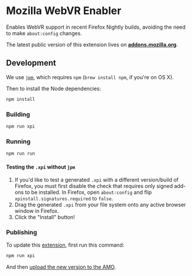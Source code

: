 # Mozilla WebVR Enabler

Enables WebVR support in recent Firefox Nightly builds, avoiding the need to make `about:config` changes.

The latest public version of this extension lives on __[addons.mozilla.org](https://addons.mozilla.org/en-US/firefox/addon/mozilla-webvr-enabler/)__.


## Development

We use [`jpm`](https://developer.mozilla.org/en-US/Add-ons/SDK/Tools/jpm), which requires `npm` (`brew install npm`, if you're on OS X).

Then to install the Node dependencies:

```bash
npm install
```

### Building

```bash
npm run xpi
```

### Running

```bash
npm run run
```

#### Testing the `.xpi` without `jpm`

1. If you'd like to test a generated `.xpi` with a different version/build of Firefox, you must first disable the check that requires only signed add-ons to be installed. In Firefox, open `about:config` and flip `xpinstall.signatures.required` to `false`.
2. Drag the generated `.xpi` from your file system onto any active browser window in Firefox.
3. Click the "Install" button!

### Publishing

To update this [extension](https://addons.mozilla.org/en-US/firefox/addon/mozilla-webvr-enabler/), first run this command:

```bash
npm run xpi
```

And then [upload the new version to the AMO](https://addons.mozilla.org/developers/addon/mozilla-webvr-enabler/versions).
